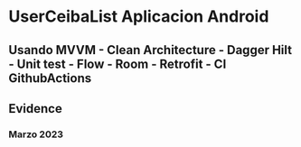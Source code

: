 # UserCeibaList Aplicacion Android 
## Usando MVVM - Clean Architecture - Dagger Hilt - Unit test - Flow - Room - Retrofit - CI GithubActions


## Evidence


### Marzo 2023